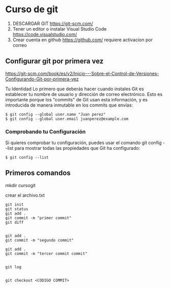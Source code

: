 # Curso de git

1. DESCARGAR GIT https://git-scm.com/
2. Tener un editor o instalar Visual Studio Code  https://code.visualstudio.com/
3. Crear cuenta en github https://github.com/ requiere activacion por correo


## Configurar git por primera vez

https://git-scm.com/book/es/v2/Inicio---Sobre-el-Control-de-Versiones-Configurando-Git-por-primera-vez



Tu Identidad
Lo primero que deberás hacer cuando instales Git es establecer tu nombre de usuario y dirección de correo electrónico. Esto es importante porque los "commits" de Git usan esta información, y es introducida de manera inmutable en los commits que envías:

```
$ git config --global user.name "Juan perez"
$ git config --global user.email juanperez@example.com
```


### Comprobando tu Configuración
Si quieres comprobar tu configuración, puedes usar el comando git config --list para mostrar todas las propiedades que Git ha configurado:

```
$ git config --list
```





## Primeros comandos


mkdir cursogit

crear el archivo.txt

```
git init
git status
git add .
git commit -m "primer commit"
git diff


git add .
git commit -m "segundo commit"

git add .
git commit -m "tercer commit commit"


git log


git checkout <CODIGO COMMIT>
```